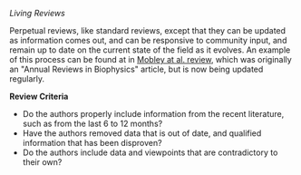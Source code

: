 *Living Reviews*

Perpetual reviews, like standard reviews, except that they can be
updated as information comes out, and can be responsive to community
input, and remain up to date on the current state of the field as it
evolves. An example of this process can be found at in [Mobley at
al. review](https://github.com/MobleyLab/benchmarksets), which was
originally an "Annual Reviews in Biophysics" article, but is now being
updated regularly.

**Review Criteria**

* Do the authors properly include information from the recent literature, such as from the last 6 to 12 months?
* Have the authors removed data that is out of date, and qualified information that has been disproven?
* Do the authors include data and viewpoints that are contradictory to their own?
